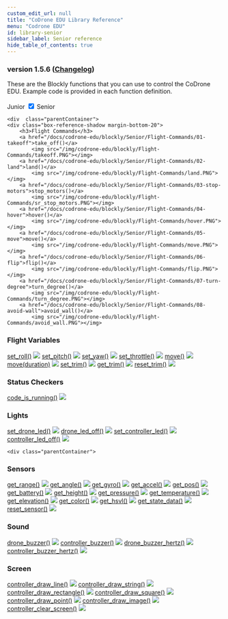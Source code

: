 ```yaml
---
custom_edit_url: null
title: "CoDrone EDU Library Reference"
menu: "Codrone EDU"
id: library-senior
sidebar_label: Senior reference
hide_table_of_contents: true
---
```


<h3 class="homeDocLandingVersion">version 1.5.6 (<a class="orange-link" href="/docs/codrone-edu/blockly/changelog">Changelog</a>)</h3>
These are the Blockly functions that you can use to control the CoDrone EDU. Example code is provided in each function definition.

<div class="center">
<br />
    <span class="label-toggle">Junior</span>
<label onClick={function hi(){if(!document.getElementById("juniorSeniorSelector").checked){window.location.href = "/docs/codrone-edu/blockly/reference/library-junior"}}} class="switch">
 <input id="juniorSeniorSelector" type="checkbox"  checked="true" />
  <span class="slider round"></span> 
</label>   <span class="label-toggle">Senior</span>
</div>

<div class="boxLanding">
  
    <div  class="parentContainer">
    <div class="box-reference-shadow margin-bottom-20">
        <h3>Flight Commands</h3>
        <a href="/docs/codrone-edu/blockly/Senior/Flight-Commands/01-takeoff">take_off()</a>
            <img src="/img/codrone-edu/blockly/Flight-Commands/takeoff.PNG"></img>
        <a href="/docs/codrone-edu/blockly/Senior/Flight-Commands/02-land">land()</a>
            <img src="/img/codrone-edu/blockly/Flight-Commands/land.PNG"></img>
        <a href="/docs/codrone-edu/blockly/Senior/Flight-Commands/03-stop-motors">stop_motors()</a>
            <img src="/img/codrone-edu/blockly/Flight-Commands/sr_stop_motors.PNG"></img>
        <a href="/docs/codrone-edu/blockly/Senior/Flight-Commands/04-hover">hover()</a>
            <img src="/img/codrone-edu/blockly/Flight-Commands/hover.PNG"></img>
        <a href="/docs/codrone-edu/blockly/Senior/Flight-Commands/05-move">move()</a>
            <img src="/img/codrone-edu/blockly/Flight-Commands/move.PNG"></img>
        <a href="/docs/codrone-edu/blockly/Senior/Flight-Commands/06-flip">flip()</a>
            <img src="/img/codrone-edu/blockly/Flight-Commands/flip.PNG"></img>
        <a href="/docs/codrone-edu/blockly/Senior/Flight-Commands/07-turn-degree">turn_degree()</a>
            <img src="/img/codrone-edu/blockly/Flight-Commands/turn_degree.PNG"></img>
        <a href="/docs/codrone-edu/blockly/Senior/Flight-Commands/08-avoid-wall">avoid_wall()</a>
            <img src="/img/codrone-edu/blockly/Flight-Commands/avoid_wall.PNG"></img>  
  </div>
   <div class="box-reference-shadow margin-bottom-20">
    <h3>Flight Variables</h3>
    <a href="/docs/codrone-edu/blockly/Senior/Flight-Variables/01-set-roll">set_roll()</a>
       <img src="/img/codrone-edu/blockly/Flight-Variables/set_roll.PNG"></img>
    <a href="/docs/codrone-edu/blockly/Senior/Flight-Variables/02-set-pitch">set_pitch()</a>
        <img src="/img/codrone-edu/blockly/Flight-Variables/set_pitch.PNG"></img>
    <a href="/docs/codrone-edu/blockly/Senior/Flight-Variables/03-set-yaw">set_yaw()</a>
        <img src="/img/codrone-edu/blockly/Flight-Variables/set_yaw.PNG"></img>
    <a href="/docs/codrone-edu/blockly/Senior/Flight-Variables/04-set-throttle">set_throttle()</a>
        <img src="/img/codrone-edu/blockly/Flight-Variables/set_throttle.PNG"></img>
    <a href="/docs/codrone-edu/blockly/Senior/Flight-Variables/05-move">move()</a>
        <img src="/img/codrone-edu/blockly/Flight-Variables/move_no_params.PNG"></img>
        <a href="/docs/codrone-edu/blockly/Senior/Flight-Variables/06-move">move(duration)</a>
        <img src="/img/codrone-edu/blockly/Flight-Variables/move_with_params.PNG"></img>
    <a href="/docs/codrone-edu/blockly/Senior/Flight-Variables/07-set-trim">set_trim()</a>
        <img src="/img/codrone-edu/blockly/Flight-Variables/set_trim.PNG"></img>
    <a href="/docs/codrone-edu/blockly/Senior/Flight-Variables/08-get-trim">get_trim()</a>
        <img src="/img/codrone-edu/blockly/Flight-Variables/get_trim.PNG"></img>
    <a href="/docs/codrone-edu/blockly/Senior/Flight-Variables/09-reset-trim">reset_trim()</a>
        <img src="/img/codrone-edu/blockly/Flight-Variables/reset_trim.PNG"></img>
  </div>
   <div class="box-reference-shadow margin-bottom-20">
    <h3>Status Checkers</h3>
    <a href="/docs/codrone-edu/blockly/Senior/Status-Checkers/01-code-is-running">code_is_running()</a>
       <img src="/img/codrone-edu/blockly/Status-Checkers/code_is_running.PNG"></img>
  </div>
  <div class="box-reference-shadow margin-bottom-20">
    <h3>Lights</h3>
    <a href="/docs/codrone-edu/blockly/Senior/Lights/01-set-drone-led">set_drone_led()</a>
       <img src="/img/codrone-edu/blockly/Lights/set_drone_led.PNG"></img>
    <a href="/docs/codrone-edu/blockly/Senior/Lights/02-drone-led-off">drone_led_off()</a>
        <img src="/img/codrone-edu/blockly/Lights/drone_led_off.PNG"></img>
    <a href="/docs/codrone-edu/blockly/Senior/Lights/03-set-controller-led">set_controller_led()</a>
        <img src="/img/codrone-edu/blockly/Lights/set_controller_led.PNG"></img>
    <a href="/docs/codrone-edu/blockly/Senior/Lights/04-controller-led-off">controller_led_off()</a>
        <img src="/img/codrone-edu/blockly/Lights/controller_led_off.PNG"></img>
  </div>
  </div>
 
    <div class="parentContainer">
   <div class="box-reference-shadow margin-bottom-20">
    <h3>Sensors</h3>
    <a href="/docs/codrone-edu/blockly/Senior/Sensors/01-get-range">get_range()</a>
        <img src="/img/codrone-edu/blockly/Sensors/get_range.PNG"></img>
    <a href="/docs/codrone-edu/blockly/Senior/Sensors/02-get-angle">get_angle()</a>
        <img src="/img/codrone-edu/blockly/Sensors/get_angle.PNG"></img>
    <a href="/docs/codrone-edu/blockly/Senior/Sensors/03-get-gyro">get_gyro()</a>
        <img src="/img/codrone-edu/blockly/Sensors/get_gyro.PNG"></img>
    <a href="/docs/codrone-edu/blockly/Senior/Sensors/04-get-accel">get_accel()</a>
        <img src="/img/codrone-edu/blockly/Sensors/get_accel.PNG"></img>
    <a href="/docs/codrone-edu/blockly/Senior/Sensors/05-get-pos">get_pos()</a>
        <img src="/img/codrone-edu/blockly/Sensors/get_pos.PNG"></img>
    <a href="/docs/codrone-edu/blockly/Senior/Sensors/06-get-battery">get_battery()</a>
        <img src="/img/codrone-edu/blockly/Sensors/get_battery.PNG"></img>
    <a href="/docs/codrone-edu/blockly/Senior/Sensors/07-get-height">get_height()</a>
        <img src="/img/codrone-edu/blockly/Sensors/get_height.PNG"></img>
    <a href="/docs/codrone-edu/blockly/Senior/Sensors/08-get-pressure">get_pressure()</a>
        <img src="/img/codrone-edu/blockly/Sensors/get_pressure.PNG"></img>
    <a href="/docs/codrone-edu/blockly/Senior/Sensors/09-get-temperature">get_temperature()</a>
        <img src="/img/codrone-edu/blockly/Sensors/get_temperature.PNG"></img>
    <a href="/docs/codrone-edu/blockly/Senior/Sensors/10-get-elevation">get_elevation()</a>
        <img src="/img/codrone-edu/blockly/Sensors/get_elevation.PNG"></img>
    <a href="/docs/codrone-edu/blockly/Senior/Sensors/11-get-color">get_color()</a>
        <img src="/img/codrone-edu/blockly/Sensors/get_color.PNG"></img>
    <a href="/docs/codrone-edu/blockly/Senior/Sensors/12-get-hsvl">get_hsvl()</a>
        <img src="/img/codrone-edu/blockly/Sensors/get_hsvl.PNG"></img>
    <a href="/docs/codrone-edu/blockly/Senior/Sensors/13-get-state-data">get_state_data()</a>
        <img src="/img/codrone-edu/blockly/Sensors/get_state_data.PNG"></img>
    <a href="/docs/codrone-edu/blockly/Senior/Sensors/14-reset-sensor">reset_sensor()</a>
        <img src="/img/codrone-edu/blockly/Sensors/reset_sensor.PNG"></img>
  </div>
   <div class="box-reference-shadow margin-bottom-20">
    <h3>Sound</h3>
    <a href="/docs/codrone-edu/blockly/Senior/Sound/01-drone-buzzer">drone_buzzer()</a>
        <img src="/img/codrone-edu/blockly/Sound/drone_buzzer.PNG"></img>
    <a href="/docs/codrone-edu/blockly/Senior/Sound/02-controller-buzzer">controller_buzzer()</a>
        <img src="/img/codrone-edu/blockly/Sound/controller_buzzer.PNG"></img>
    <a href="/docs/codrone-edu/blockly/Senior/Sound/03-drone-buzzer-hertz">drone_buzzer_hertz()</a>
        <img src="/img/codrone-edu/blockly/Sound/drone_buzzer_hertz.PNG"></img>
    <a href="/docs/codrone-edu/blockly/Senior/Sound/04-controller-buzzer-hertz">controller_buzzer_hertz()</a>
        <img src="/img/codrone-edu/blockly/Sound/controller_buzzer_hertz.PNG"></img>
  </div>
  <div class="box-reference-shadow margin-bottom-20">
    <h3>Screen</h3>
    <a href="/docs/codrone-edu/blockly/Senior/Screen/01-controller-draw-line">controller_draw_line()</a>
        <img src="/img/codrone-edu/blockly/Screen/controller_draw_line.PNG"></img>
    <a href="/docs/codrone-edu/blockly/Senior/Screen/02-controller-draw-string">controller_draw_string()</a>
        <img src="/img/codrone-edu/blockly/Screen/controller_draw_string.PNG"></img>
    <a href="/docs/codrone-edu/blockly/Senior/Screen/03-controller-draw-rectangle">controller_draw_rectangle()</a>
        <img src="/img/codrone-edu/blockly/Screen/controller_draw_rectangle.PNG"></img>
    <a href="/docs/codrone-edu/blockly/Senior/Screen/04-controller-draw-square">controller_draw_square()</a>
        <img src="/img/codrone-edu/blockly/Screen/controller_draw_square.PNG"></img>
    <a href="/docs/codrone-edu/blockly/Senior/Screen/05-controller-draw-point">controller_draw_point()</a>
        <img src="/img/codrone-edu/blockly/Screen/controller_draw_point.PNG"></img>
    <a href="/docs/codrone-edu/blockly/Senior/Screen/06-controller-draw-image">controller_draw_image()</a>
        <img src="/img/codrone-edu/blockly/Screen/controller_draw_image.PNG"></img>
    <a href="/docs/codrone-edu/blockly/Senior/Screen/07-controller-clear-screen">controller_clear_screen()</a>
        <img src="/img/codrone-edu/blockly/Screen/controller_clear_screen.PNG"></img>
  </div>
  </div>
</div>

<div class="boxLanding">
   
</div>
